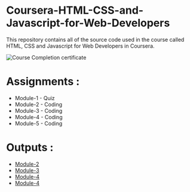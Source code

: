 # Coursera-HTML-CSS-and-Javascript-for-Web-Developers

This repository contains all of the source code used in the course called HTML, CSS and Javascript for Web Developers in Coursera.

![Course Completion certificate](https://coursera.org/share/c281bf50a30043ff6e25004208d8d2da)


# Assignments :

* Module-1 - Quiz 
* Module-2 - Coding
* Module-3 - Coding
* Module-4 - Coding
* Module-5 - Coding


# Outputs :

* [Module-2](https://hassamq.github.io/coursera_html_css_javascript/module2-solution/index.html)
* [Module-3](https://hassamq.github.io/coursera_html_css_javascript/module-3-solution/index.html)
* [Module-4](https://hassamq.github.io/coursera_html_css_javascript/module-4-solution/index.html)
* [Module-4](https://hassamq.github.io/coursera_html_css_javascript/module-4-solution/index.html)
